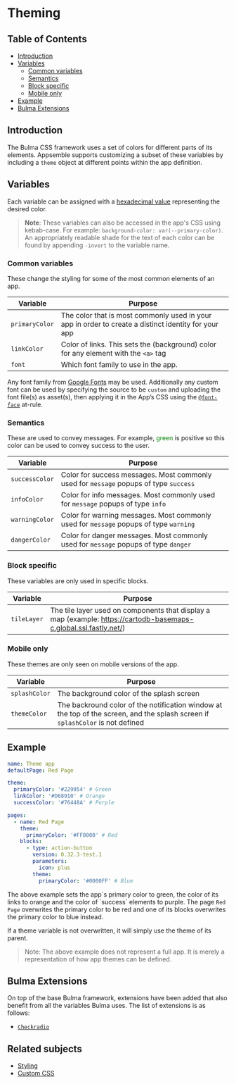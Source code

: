 # Theming

## Table of Contents

- [Introduction](#introduction)
- [Variables](#variables)
  - [Common variables](#common-variables)
  - [Semantics](#semantics)
  - [Block specific](#block-specific)
  - [Mobile only](#mobile-only)
- [Example](#example)
- [Bulma Extensions](#bulma-extensions)

## Introduction

The Bulma CSS framework uses a set of colors for different parts of its elements. Appsemble supports
customizing a subset of these variables by including a `theme` object at different points within the
app definition.

## Variables

Each variable can be assigned with a [hexadecimal value][hex] representing the desired color.

> **Note**: These variables can also be accessed in the app's CSS using kebab-case. For example:
> `background-color: var(--primary-color)`. An appropriately readable shade for the text of each
> color can be found by appending `-invert` to the variable name.

### Common variables

These change the styling for some of the most common elements of an app.

| Variable       | Purpose                                                                                              |
| -------------- | ---------------------------------------------------------------------------------------------------- |
| `primaryColor` | The color that is most commonly used in your app in order to create a distinct identity for your app |
| `linkColor`    | Color of links. This sets the (background) color for any element with the `<a>` tag                  |
| `font`         | Which font family to use in the app.                                                                 |

Any font family from [Google Fonts][google-fonts] may be used. Additionally any custom font can be
used by specifying the source to be `custom` and uploading the font file(s) as asset(s), then
applying it in the App’s CSS using the [`@font-face`][font-face] at-rule.

### Semantics

These are used to convey messages. For example, <span style="color:green">green</span> is positive
so this color can be used to convey success to the user.

| Variable       | Purpose                                                                               |
| -------------- | ------------------------------------------------------------------------------------- |
| `successColor` | Color for success messages. Most commonly used for `message` popups of type `success` |
| `infoColor`    | Color for info messages. Most commonly used for `message` popups of type `info`       |
| `warningColor` | Color for warning messages. Most commonly used for `message` popups of type `warning` |
| `dangerColor`  | Color for danger messages. Most commonly used for `message` popups of type `danger`   |

### Block specific

These variables are only used in specific blocks.

| Variable    | Purpose                                                                                                           |
| ----------- | ----------------------------------------------------------------------------------------------------------------- |
| `tileLayer` | The tile layer used on components that display a map (example: https://cartodb-basemaps-c.global.ssl.fastly.net/) |

### Mobile only

These themes are only seen on mobile versions of the app.

| Variable      | Purpose                                                                                                                        |
| ------------- | ------------------------------------------------------------------------------------------------------------------------------ |
| `splashColor` | The background color of the splash screen                                                                                      |
| `themeColor`  | The backround color of the notification window at the top of the screen, and the splash screen if `splashColor` is not defined |

## Example

```yaml copy validate
name: Theme app
defaultPage: Red Page

theme:
  primaryColor: '#229954' # Green
  linkColor: '#D68910' # Orange
  successColor: '#76448A' # Purple

pages:
  - name: Red Page
    theme:
      primaryColor: '#FF0000' # Red
    blocks:
      - type: action-button
        version: 0.32.3-test.1
        parameters:
          icon: plus
        theme:
          primaryColor: '#0000FF' # Blue
```

The above example sets the app´s primary color to green, the color of its links to orange and the
color of ´success´ elements to purple. The page `Red Page` overwrites the primary color to be red
and one of its blocks overwrites the primary color to blue instead.

If a theme variable is not overwritten, it will simply use the theme of its parent.

> Note: The above example does not represent a full app. It is merely a representation of how app
> themes can be defined.

## Bulma Extensions

On top of the base Bulma framework, extensions have been added that also benefit from all the
variables Bulma uses. The list of extensions is as follows:

- [`Checkradio`](https://wikiki.github.io/form/checkradio/)

[hex]: https://htmlcolorcodes.com/
[google-fonts]: https://fonts.google.com
[font-face]: https://developer.mozilla.org/en-US/docs/Web/CSS/@font-face

## Related subjects

- [Styling](../app/styling.md)
- [Custom CSS](custom-css.md)
